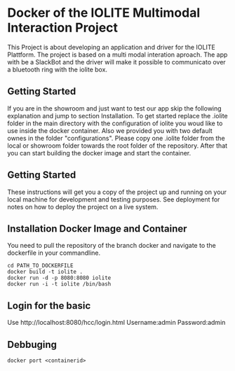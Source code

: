 # Docker of the IOLITE Multimodal Interaction Project

This Project is about developing an application and driver for the IOLITE Plattform. The project is based on a multi modal interation aproach. The app with be a SlackBot and the driver will make it possible to communicato over a bluetooth ring with the iolite box.

## Getting Started
If you are in the showroom and just want to test our app skip the following explanation and jump to section Installation.
To get started replace the .iolite folder in the main directory with the configuration of iolite you woud like to use inside the docker container. Also we provided you with two default ownes in the folder "configurations". Please copy one .iolite folder from the local or showroom folder towards the root folder of the repository. After that you can start building the docker image and start the container.

## Getting Started

These instructions will get you a copy of the project up and running on your local machine for development and testing purposes. See deployment for notes on how to deploy the project on a live system.

## Installation Docker Image and Container
You need to pull the repository of the branch docker and navigate to the dockerfile in your commandline.

```
cd PATH_TO_DOCKERFILE
docker build -t iolite .
docker run -d -p 8080:8080 iolite
docker run -i -t iolite /bin/bash
```

## Login for the basic 
Use http://localhost:8080/hcc/login.html
Username:admin
Password:admin


## Debbuging
```
docker port <containerid>
```
